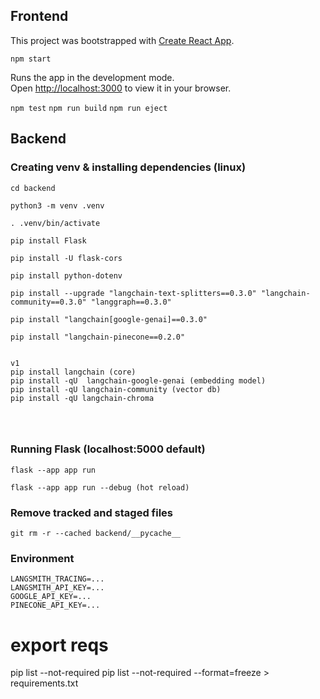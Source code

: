 ## Frontend

This project was bootstrapped with [Create React App](https://github.com/facebook/create-react-app).

`npm start`

Runs the app in the development mode.  
Open [http://localhost:3000](http://localhost:3000) to view it in your browser.

`npm test`
`npm run build`
`npm run eject`

## Backend

### Creating venv & installing dependencies (linux)
```
cd backend

python3 -m venv .venv

. .venv/bin/activate

pip install Flask

pip install -U flask-cors

pip install python-dotenv

pip install --upgrade "langchain-text-splitters==0.3.0" "langchain-community==0.3.0" "langgraph==0.3.0"

pip install "langchain[google-genai]==0.3.0"

pip install "langchain-pinecone==0.2.0"


v1
pip install langchain (core)
pip install -qU  langchain-google-genai (embedding model)
pip install -qU langchain-community (vector db)
pip install -qU langchain-chroma




```

### Running Flask (localhost:5000 default)
```
flask --app app run

flask --app app run --debug (hot reload)
```
### Remove tracked and staged files
```
git rm -r --cached backend/__pycache__
```

### Environment
```
LANGSMITH_TRACING=...
LANGSMITH_API_KEY=...
GOOGLE_API_KEY=...
PINECONE_API_KEY=...
```

# export reqs
pip list --not-required
pip list --not-required --format=freeze > requirements.txt